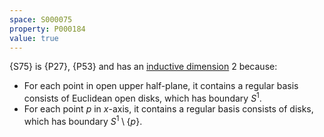 ```yaml
---
space: S000075
property: P000184
value: true
---
```


{S75} is {P27}, {P53} and has an [inductive dimension](https://en.wikipedia.org/wiki/Inductive_dimension) 2 because:
- For each point in open upper half-plane, it contains a regular basis consists of Euclidean open disks, which has boundary $S^1$.
- For each point $p$ in $x$-axis, it contains a regular basis consists of disks, which has boundary $S^1 \setminus \{p\}$.
